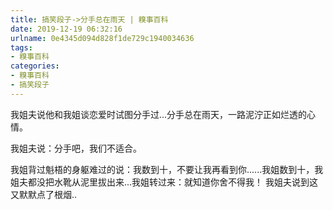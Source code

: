 ```yaml
---
title: 搞笑段子->分手总在雨天 | 糗事百科
date: 2019-12-19 06:32:16
urlname: 0e4345d094d828f1de729c1940034636
tags: 
- 糗事百科
categories:
- 糗事百科
- 搞笑段子
---
```

我姐夫说他和我姐谈恋爱时试图分手过...分手总在雨天，一路泥泞正如烂透的心情。

我姐夫说：分手吧，我们不适合。

我姐背过魁梧的身躯难过的说：我数到十，不要让我再看到你......我姐数到十，我姐夫都没把水靴从泥里拔出来...我姐转过来：就知道你舍不得我！  我姐夫说到这又默默点了根烟..


